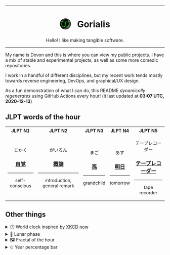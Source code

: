 ***

<h1 align="center">
<sub>
    <img src="readme/resources/avatar.png" height="36">
</sub>
&nbsp;
Gorialis
</h1>
<p align="center">
Hello! I like making tangible software.
</p>

***

My name is Devon and this is where you can view my public projects. I have a mix of stable and experimental projects, as well as some more comedic repositories.

I work in a handful of different disciplines, but my recent work tends mostly towards reverse engineering, DevOps, and graphical/UX design.

As a fun demonstration of what I can do, this README *dynamically regenerates* using GitHub Actions every hour! (it last updated at **03:07 UTC, 2020-12-13**)

<h2>JLPT words of the hour</h2>
<table>
    <tr>
        <th>JLPT N1</th>
        <th>JLPT N2</th>
        <th>JLPT N3</th>
        <th>JLPT N4</th>
        <th>JLPT N5</th>
    </tr>
    <tr>
        <td>
            <p align="center">じかく</p>
            <h3 align="center"><b><a href="https://jisho.org/search/%E8%87%AA%E8%A6%9A">自覚</a></b></h3>
            <hr>
            <p align="center">self-conscious</p>
        </td>
        <td>
            <p align="center">がいろん</p>
            <h3 align="center"><b><a href="https://jisho.org/search/%E6%A6%82%E8%AB%96">概論</a></b></h3>
            <hr>
            <p align="center">introduction,<wbr> general remark</p>
        </td>
        <td>
            <p align="center">まご</p>
            <h3 align="center"><b><a href="https://jisho.org/search/%E5%AD%AB">孫</a></b></h3>
            <hr>
            <p align="center">grandchild</p>
        </td>
        <td>
            <p align="center">あす</p>
            <h3 align="center"><b><a href="https://jisho.org/search/%E6%98%8E%E6%97%A5">明日</a></b></h3>
            <hr>
            <p align="center">tomorrow</p>
        </td>
        <td>
            <p align="center">テープレコーダー</p>
            <h3 align="center"><b><a href="https://jisho.org/search/%E3%83%86%E3%83%BC%E3%83%97%E3%83%AC%E3%82%B3%E3%83%BC%E3%83%80%E3%83%BC">テープレコーダー</a></b></h3>
            <hr>
            <p align="center">tape recorder</p>
        </td>
    </tr>
</table>

<h2>Other things</h2>
<details>
<summary>🕒  World clock inspired by <a href="https://xkcd.com/now">XKCD now</a></summary>

> <img src="generated/now.png" width="512">

</details>
<details>
<summary>🌙 Lunar phase</summary>

The moon is approximately 96.80% through its phase ().

</details>
<details>
<summary>&#x1f5bc; Fractal of the hour</summary>

> <img src="generated/fractal.png" width="512">

</details>
<details>
<summary>&#x23f2; Year percentage bar</summary>
<pre><code>2020 [██████████████████▁▁] 94.84%</code></pre>
</details>

